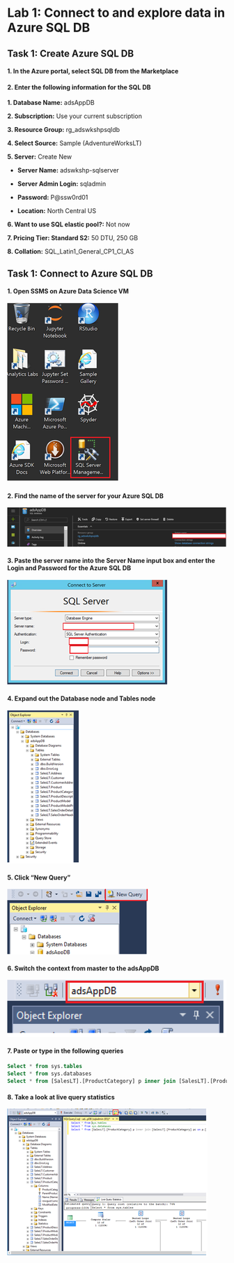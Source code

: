 # Lab 1: Connect to and explore data in Azure SQL DB

## Task 1: Create Azure SQL DB

#### 1.	In the Azure portal, select SQL DB from the Marketplace

#### 2.	Enter the following information for the SQL DB
  **1.	Database Name:** adsAppDB
  
  **2.	Subscription:** Use your current subscription
  
  **3.	Resource Group:** rg_adswkshpsqldb
  
  **4.	Select Source:** Sample (AdventureWorksLT)
  
  **5.	Server:** Create New
  
   *	**Server Name:** adswkshp-sqlserver<number>
  
   *	**Server Admin Login:** sqladmin
   
   *	**Password:** P@ssw0rd01
   
   *	**Location:** North Central US
  
  **6.	Want to use SQL elastic pool?:** Not now
  
  **7.	Pricing Tier: Standard S2:** 50 DTU, 250 GB
  
  **8.	Collation:** SQL_Latin1_General_CP1_CI_AS
 
## Task 1: Connect to Azure SQL DB
#### 1.	Open SSMS on Azure Data Science VM

   ![](/images/AzureDB01_OpenSSMS.png)
   
#### 2.	Find the name of the server for your Azure SQL DB

   ![](/images/AzureDB02_ServerName.png)
   
#### 3.	Paste the server name into the Server Name input box and enter the Login and Password for the Azure SQL DB

   ![](/images/AzureDB03_SSMSConnect.png)
   
#### 4.	Expand out the Database node and Tables node

   ![](/images/AzureDB04_ObjectExplorer.png)
   
#### 5.	Click “New Query”

   ![](/images/AzureDB05_NewQuery.png)
   
#### 6.	Switch the context from master to the adsAppDB

   ![](/images/AzureDB06_SwitchContext.png)
   
#### 7.	Paste or type in the following queries
```SQL
Select * from sys.tables
Select * from sys.databases
Select * from [SalesLT].[ProductCategory] p inner join [SalesLT].[ProductCategory] pc on p.[ProductCategoryID] = pc.[ProductCategoryID]
```
#### 8.	Take a look at live query statistics 

   ![](/images/AzureDB07_LiveQuery.png)
   
